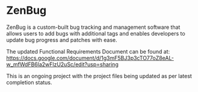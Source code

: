 # ZenBug
ZenBug is a custom-built bug tracking and management software that allows users to add bugs with additional tags and enables developers to update bug progress and patches with ease.

The updated Functional Requirements Document can be found at:
https://docs.google.com/document/d/1g3mF5BJ3p3cTO77oZ8eAL-w_mfWdFB6la2wFlzU2uSc/edit?usp=sharing

This is an ongoing project with the project files being updated as per latest completion status.
